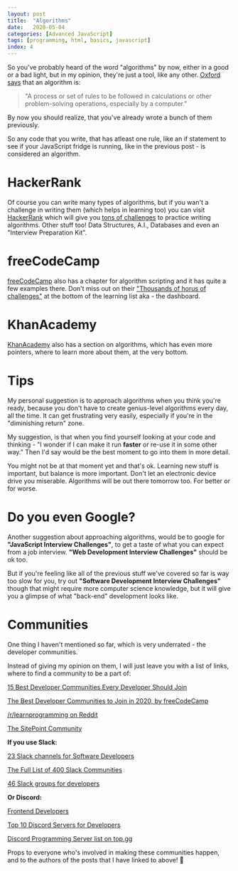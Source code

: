 ```yaml
---
layout: post
title:  "Algorithms"
date:   2020-05-04
categories: [Advanced JavaScript]
tags: [programming, html, basics, javascript]
index: 4
---
```


So you've probably heard of the word "algorithms" by now, either in a good or a bad light, but in my opinion, they're just a tool, like any other. [Oxford says](https://www.lexico.com/en/definition/algorithm) that an algorithm is: 

>"A process or set of rules to be followed in calculations or other problem-solving operations, especially by a computer."

By now you should realize, that you've already wrote a bunch of them previously. 

So any code that you write, that has atleast one rule, like an if statement to see if your JavaScript fridge is running, like in the previous post - is considered an algorithm.

# HackerRank

Of course you can write many types of algorithms, but if you wan't a challenge in writing them (which helps in learning too) you can visit [HackerRank](https://www.hackerrank.com/) which will give you [tons of challenges](https://www.hackerrank.com/domains/algorithms) to practice writing algorithms. Other stuff too! Data Structures, A.I., Databases and even an "Interview Preparation Kit".

# freeCodeCamp

[freeCodeCamp](https://www.freecodecamp.org/learn/javascript-algorithms-and-data-structures/basic-algorithm-scripting/) also has a chapter for algorithm scripting and it has quite a few examples there. Don't miss out on their ["Thousands of horus of challenges"](https://www.freecodecamp.org/learn/coding-interview-prep/algorithms/) at the bottom of the learning list aka - the dashboard.

# KhanAcademy

[KhanAcademy](https://www.khanacademy.org/computing/computer-science/algorithms) also has a section on algorithms, which has even more pointers, where to learn more about them, at the very bottom. 

# Tips

My personal suggestion is to approach algorithms when you think you're ready, because you don't have to create genius-level algorithms every day, all the time. It can get frustrating very easily, especially if you're in the "diminishing return" zone. 

My suggestion, is that when you find yourself looking at your code and thinking - "I wonder if I can make it run **faster** or re-use it in some other way." Then I'd say would be the best moment to go into them in more detail.

You might not be at that moment yet and that's ok. Learning new stuff is important, but balance is more important. Don't let an electronic device drive you miserable. Algorithms will be out there tomorrow too. For better or for worse.

# Do you even Google?

Another suggestion about approaching algorithms, would be to google for **"JavaScript Interview Challenges"**, to get a taste of what you can expect from a job interview. **"Web Development Interview Challenges"** should be ok too.

But if you're feeling like all of the previous stuff we've covered so far is way too slow for you, try out **"Software Development Interview Challenges"** though that might require more computer science knowledge, but it will give you a glimpse of what "back-end" development looks like.

# Communities

One thing I haven't mentioned so far, which is very underrated - the developer communities. 

Instead of giving my opinion on them, I will just leave you with a list of links, where to find a community to be a part of:

[15 Best Developer Communities Every Developer Should Join](https://hashnode.com/post/15-best-developer-communities-every-developer-should-join-ck0htjn2m001k15s1foinc1dl)

[The Best Developer Communities to Join in 2020, by freeCodeCamp](https://www.freecodecamp.org/news/best-developer-communities-to-be-part-of-in-2020/)

[/r/learnprogramming on Reddit](http://reddit.com/r/learnprogramming)

[The SitePoint Community](https://www.sitepoint.com/community/)

**If you use Slack:**

[23 Slack channels for Software Developers](https://www.linkedin.com/pulse/23-slack-channels-software-developers-michalina-jag%C5%82owicz/)

[The Full List of 400 Slack Communities](https://medium.com/startupsco/the-full-list-of-400-slack-communities-5545e82cf65d)

[46 Slack groups for developers](https://techbeacon.com/app-dev-testing/46-slack-groups-developers)

**Or Discord:**

[Frontend Developers](https://discord.com/invite/kx7pk6J)

[Top 10 Discord Servers for Developers](https://dev.to/htnguy/top-10-discord-servers-for-developers-559o)

[Discord Programming Server list on top.gg](https://top.gg/servers/search?q=programming)

Props to everyone who's involved in making these communities happen, and to the authors of the posts that I have linked to above! 🙌